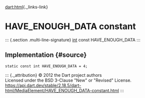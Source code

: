 [dart:html](../../dart-html/dart-html-library){._links-link}

HAVE\_ENOUGH\_DATA constant
===========================

::: {.section .multi-line-signature}
[int](../../dart-core/int-class) const HAVE\_ENOUGH\_DATA
:::

Implementation {#source}
--------------

``` {.language-dart data-language="dart"}
static const int HAVE_ENOUGH_DATA = 4;
```

::: {._attribution}
© 2012 the Dart project authors\
Licensed under the BSD 3-Clause \"New\" or \"Revised\" License.\
<https://api.dart.dev/stable/2.18.5/dart-html/MediaElement/HAVE_ENOUGH_DATA-constant.html>
:::
